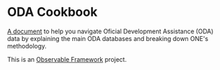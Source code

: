 # ODA Cookbook

[A document](https://one-campaign.observablehq.cloud/oda-cookbook/) to help you navigate Oficial Development Assistance (ODA) data by explaining the main ODA databases and breaking down ONE's methodology.

This is an [Observable Framework](https://observablehq.com/framework/) project.